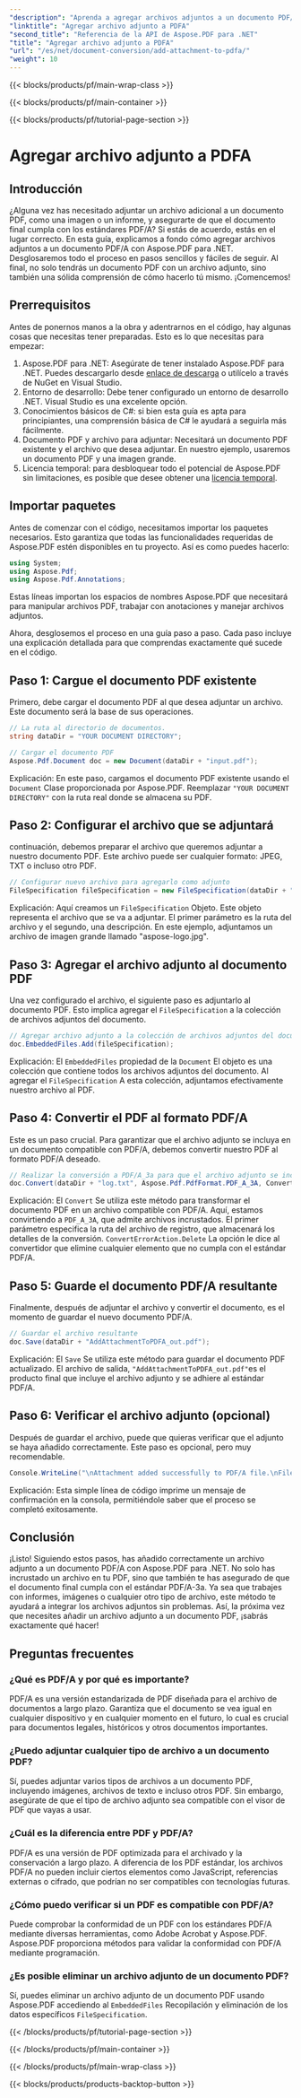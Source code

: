 ```yaml
---
"description": "Aprenda a agregar archivos adjuntos a un documento PDF/A usando Aspose.PDF para .NET con esta guía paso a paso."
"linktitle": "Agregar archivo adjunto a PDFA"
"second_title": "Referencia de la API de Aspose.PDF para .NET"
"title": "Agregar archivo adjunto a PDFA"
"url": "/es/net/document-conversion/add-attachment-to-pdfa/"
"weight": 10
---
```


{{< blocks/products/pf/main-wrap-class >}}

{{< blocks/products/pf/main-container >}}

{{< blocks/products/pf/tutorial-page-section >}}

# Agregar archivo adjunto a PDFA

## Introducción

¿Alguna vez has necesitado adjuntar un archivo adicional a un documento PDF, como una imagen o un informe, y asegurarte de que el documento final cumpla con los estándares PDF/A? Si estás de acuerdo, estás en el lugar correcto. En esta guía, explicamos a fondo cómo agregar archivos adjuntos a un documento PDF/A con Aspose.PDF para .NET. Desglosaremos todo el proceso en pasos sencillos y fáciles de seguir. Al final, no solo tendrás un documento PDF con un archivo adjunto, sino también una sólida comprensión de cómo hacerlo tú mismo. ¡Comencemos!

## Prerrequisitos

Antes de ponernos manos a la obra y adentrarnos en el código, hay algunas cosas que necesitas tener preparadas. Esto es lo que necesitas para empezar:

1. Aspose.PDF para .NET: Asegúrate de tener instalado Aspose.PDF para .NET. Puedes descargarlo desde [enlace de descarga](https://releases.aspose.com/pdf/net/) o utilícelo a través de NuGet en Visual Studio.
2. Entorno de desarrollo: Debe tener configurado un entorno de desarrollo .NET. Visual Studio es una excelente opción.
3. Conocimientos básicos de C#: si bien esta guía es apta para principiantes, una comprensión básica de C# le ayudará a seguirla más fácilmente.
4. Documento PDF y archivo para adjuntar: Necesitará un documento PDF existente y el archivo que desea adjuntar. En nuestro ejemplo, usaremos un documento PDF y una imagen grande.
5. Licencia temporal: para desbloquear todo el potencial de Aspose.PDF sin limitaciones, es posible que desee obtener una [licencia temporal](https://purchase.aspose.com/temporary-license/).

## Importar paquetes

Antes de comenzar con el código, necesitamos importar los paquetes necesarios. Esto garantiza que todas las funcionalidades requeridas de Aspose.PDF estén disponibles en tu proyecto. Así es como puedes hacerlo:

```csharp
using System;
using Aspose.Pdf;
using Aspose.Pdf.Annotations;
```

Estas líneas importan los espacios de nombres Aspose.PDF que necesitará para manipular archivos PDF, trabajar con anotaciones y manejar archivos adjuntos.

Ahora, desglosemos el proceso en una guía paso a paso. Cada paso incluye una explicación detallada para que comprendas exactamente qué sucede en el código.

## Paso 1: Cargue el documento PDF existente

Primero, debe cargar el documento PDF al que desea adjuntar un archivo. Este documento será la base de sus operaciones.

```csharp
// La ruta al directorio de documentos.
string dataDir = "YOUR DOCUMENT DIRECTORY";

// Cargar el documento PDF
Aspose.Pdf.Document doc = new Document(dataDir + "input.pdf");
```

Explicación: En este paso, cargamos el documento PDF existente usando el `Document` Clase proporcionada por Aspose.PDF. Reemplazar `"YOUR DOCUMENT DIRECTORY"` con la ruta real donde se almacena su PDF.

## Paso 2: Configurar el archivo que se adjuntará

continuación, debemos preparar el archivo que queremos adjuntar a nuestro documento PDF. Este archivo puede ser cualquier formato: JPEG, TXT o incluso otro PDF.

```csharp
// Configurar nuevo archivo para agregarlo como adjunto
FileSpecification fileSpecification = new FileSpecification(dataDir + "aspose-logo.jpg", "Large Image file");
```

Explicación: Aquí creamos un `FileSpecification` Objeto. Este objeto representa el archivo que se va a adjuntar. El primer parámetro es la ruta del archivo y el segundo, una descripción. En este ejemplo, adjuntamos un archivo de imagen grande llamado "aspose-logo.jpg".

## Paso 3: Agregar el archivo adjunto al documento PDF

Una vez configurado el archivo, el siguiente paso es adjuntarlo al documento PDF. Esto implica agregar el `FileSpecification` a la colección de archivos adjuntos del documento.

```csharp
// Agregar archivo adjunto a la colección de archivos adjuntos del documento
doc.EmbeddedFiles.Add(fileSpecification);
```

Explicación: El `EmbeddedFiles` propiedad de la `Document` El objeto es una colección que contiene todos los archivos adjuntos del documento. Al agregar el `FileSpecification` A esta colección, adjuntamos efectivamente nuestro archivo al PDF.

## Paso 4: Convertir el PDF al formato PDF/A

Este es un paso crucial. Para garantizar que el archivo adjunto se incluya en un documento compatible con PDF/A, debemos convertir nuestro PDF al formato PDF/A deseado.

```csharp
// Realizar la conversión a PDF/A_3a para que el archivo adjunto se incluya en el archivo resultante
doc.Convert(dataDir + "log.txt", Aspose.Pdf.PdfFormat.PDF_A_3A, ConvertErrorAction.Delete);
```

Explicación: El `Convert` Se utiliza este método para transformar el documento PDF en un archivo compatible con PDF/A. Aquí, estamos convirtiendo a `PDF_A_3A`, que admite archivos incrustados. El primer parámetro especifica la ruta del archivo de registro, que almacenará los detalles de la conversión. `ConvertErrorAction.Delete` La opción le dice al convertidor que elimine cualquier elemento que no cumpla con el estándar PDF/A.

## Paso 5: Guarde el documento PDF/A resultante

Finalmente, después de adjuntar el archivo y convertir el documento, es el momento de guardar el nuevo documento PDF/A.

```csharp
// Guardar el archivo resultante
doc.Save(dataDir + "AddAttachmentToPDFA_out.pdf");
```

Explicación: El `Save` Se utiliza este método para guardar el documento PDF actualizado. El archivo de salida, `"AddAttachmentToPDFA_out.pdf"`es el producto final que incluye el archivo adjunto y se adhiere al estándar PDF/A.

## Paso 6: Verificar el archivo adjunto (opcional)

Después de guardar el archivo, puede que quieras verificar que el adjunto se haya añadido correctamente. Este paso es opcional, pero muy recomendable.

```csharp
Console.WriteLine("\nAttachment added successfully to PDF/A file.\nFile saved at " + dataDir);
```

Explicación: Esta simple línea de código imprime un mensaje de confirmación en la consola, permitiéndole saber que el proceso se completó exitosamente.

## Conclusión

¡Listo! Siguiendo estos pasos, has añadido correctamente un archivo adjunto a un documento PDF/A con Aspose.PDF para .NET. No solo has incrustado un archivo en tu PDF, sino que también te has asegurado de que el documento final cumpla con el estándar PDF/A-3a. Ya sea que trabajes con informes, imágenes o cualquier otro tipo de archivo, este método te ayudará a integrar los archivos adjuntos sin problemas. Así, la próxima vez que necesites añadir un archivo adjunto a un documento PDF, ¡sabrás exactamente qué hacer!

## Preguntas frecuentes

### ¿Qué es PDF/A y por qué es importante?  
PDF/A es una versión estandarizada de PDF diseñada para el archivo de documentos a largo plazo. Garantiza que el documento se vea igual en cualquier dispositivo y en cualquier momento en el futuro, lo cual es crucial para documentos legales, históricos y otros documentos importantes.

### ¿Puedo adjuntar cualquier tipo de archivo a un documento PDF?  
Sí, puedes adjuntar varios tipos de archivos a un documento PDF, incluyendo imágenes, archivos de texto e incluso otros PDF. Sin embargo, asegúrate de que el tipo de archivo adjunto sea compatible con el visor de PDF que vayas a usar.

### ¿Cuál es la diferencia entre PDF y PDF/A?  
PDF/A es una versión de PDF optimizada para el archivado y la conservación a largo plazo. A diferencia de los PDF estándar, los archivos PDF/A no pueden incluir ciertos elementos como JavaScript, referencias externas o cifrado, que podrían no ser compatibles con tecnologías futuras.

### ¿Cómo puedo verificar si un PDF es compatible con PDF/A?  
Puede comprobar la conformidad de un PDF con los estándares PDF/A mediante diversas herramientas, como Adobe Acrobat y Aspose.PDF. Aspose.PDF proporciona métodos para validar la conformidad con PDF/A mediante programación.

### ¿Es posible eliminar un archivo adjunto de un documento PDF?  
Sí, puedes eliminar un archivo adjunto de un documento PDF usando Aspose.PDF accediendo al `EmbeddedFiles` Recopilación y eliminación de los datos específicos `FileSpecification`.

{{< /blocks/products/pf/tutorial-page-section >}}

{{< /blocks/products/pf/main-container >}}

{{< /blocks/products/pf/main-wrap-class >}}

{{< blocks/products/products-backtop-button >}}